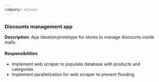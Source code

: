 ```yaml
---
company: elsaco
---
```


### Discounts management app

**Description**: App ideation/prototype for stores to manage discounts inside malls.

#### Responsibilities
- Implement web scraper to populate database with products and categories
- Implement parallelization for web scraper to prevent flooding

